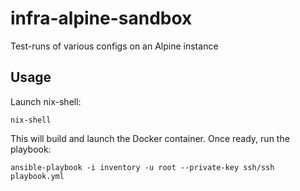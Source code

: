 # infra-alpine-sandbox

Test-runs of various configs on an Alpine instance

## Usage

Launch nix-shell:
```shell
nix-shell
```

This will build and launch the Docker container. Once ready, run the playbook:
```shell
ansible-playbook -i inventory -u root --private-key ssh/ssh playbook.yml
```

